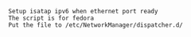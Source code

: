     Setup isatap ipv6 when ethernet port ready
    The script is for fedora 
    Put the file to /etc/NetworkManager/dispatcher.d/
